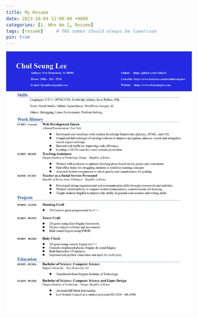 ```yaml
---
title: My Resume
date: 2023-10-04 12:00:00 +0800
categories: [1. Who Am I, Resume]
tags: [resume]     # TAG names should always be lowercase
pin: true
---
```


![img-description](/assets/ChulSeung_Lee_Resume.jpg)